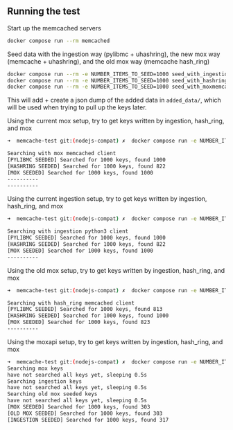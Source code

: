 ## Running the test

Start up the memcached servers 

```bash
docker compose run --rm memcached
```

Seed data with the ingestion way (pylibmc + uhashring), the new mox way (memcache + uhashring), and the old mox way (memcache hash_ring)

```bash
docker compose run --rm -e NUMBER_ITEMS_TO_SEED=1000 seed_with_ingestion
docker compose run --rm -e NUMBER_ITEMS_TO_SEED=1000 seed_with_hashring
docker compose run --rm -e NUMBER_ITEMS_TO_SEED=1000 seed_with_moxmemcache
```

This will add + create a json dump of the added data in `added_data/`, which will be used when trying to pull up the keys later. 


Using the current mox setup, try to get keys written by ingestion, hash_ring, and mox 

```bash
➜  memcache-test git:(nodejs-compat) ✗  docker compose run -e NUMBER_ITEMS_TO_SEED=1000 mox_memcache_test

Searching with mox memcached client
[PYLIBMC SEEDED] Searched for 1000 keys, found 1000
[HASHRING SEEDED] Searched for 1000 keys, found 822
[MOX SEEDED] Searched for 1000 keys, found 1000
----------
----------
```

Using the current ingestion setup, try to get keys written by ingestion, hash_ring, and mox 

```bash
➜  memcache-test git:(nodejs-compat) ✗  docker compose run -e NUMBER_ITEMS_TO_SEED=1000 ingestion_memcache_test

Searching with ingestion python3 client
[PYLIBMC SEEDED] Searched for 1000 keys, found 1000
[HASHRING SEEDED] Searched for 1000 keys, found 822
[MOX SEEDED] Searched for 1000 keys, found 1000
----------
```

Using the old mox setup, try to get keys written by ingestion, hash_ring, and mox 

```bash
➜  memcache-test git:(nodejs-compat) ✗  docker compose run -e NUMBER_ITEMS_TO_SEED=1000 hashring

Searching with hash_ring memcached client
[PYLIBMC SEEDED] Searched for 1000 keys, found 813
[HASHRING SEEDED] Searched for 1000 keys, found 1000
[MOX SEEDED] Searched for 1000 keys, found 823
----------
```

Using the moxapi setup, try to get keys written by ingestion, hash_ring, and mox 
```bash
➜  memcache-test git:(nodejs-compat) ✗  docker compose run -e NUMBER_ITEMS_TO_SEED=1000 moxapi_memcache_test
Searching mox keys
have not searched all keys yet, sleeping 0.5s
Searching ingestion keys
have not searched all keys yet, sleeping 0.5s
Searching old mox seeded keys
have not searched all keys yet, sleeping 0.5s
[MOX SEEDED] Searched for 1000 keys, found 303
[OLD MOX SEEDED] Searched for 1000 keys, found 303
[INGESTION SEEDED] Searched for 1000 keys, found 317
```

